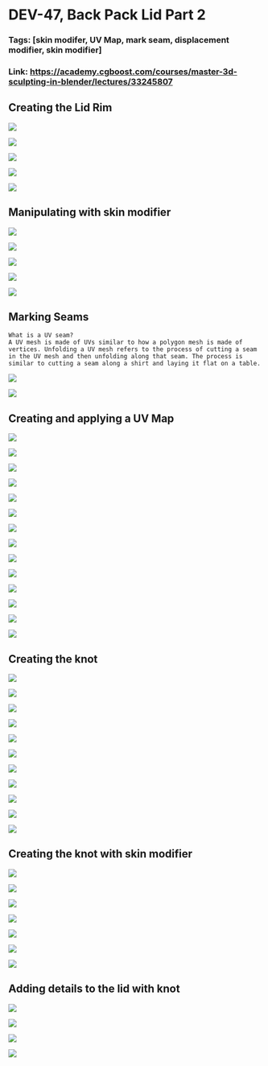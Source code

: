# DEV-47, Back Pack Lid Part 2
### Tags: [skin modifer, UV Map, mark seam, displacement modifier, skin modifier]
### Link: <https://academy.cgboost.com/courses/master-3d-sculpting-in-blender/lectures/33245807>

## Creating the Lid Rim

![](../images/DEV-47/DEV-47-A1.png)

![](../images/DEV-47/DEV-47-A2.png)

![](../images/DEV-47/DEV-47-A3.png)

![](../images/DEV-47/DEV-47-A4.png)

![](../images/DEV-47/DEV-47-A5.png)

## Manipulating with skin modifier

![](../images/DEV-47/DEV-47-B1.png)

![](../images/DEV-47/DEV-47-B2.png)

![](../images/DEV-47/DEV-47-B3.png)

![](../images/DEV-47/DEV-47-B4.png)

![](../images/DEV-47/DEV-47-B5.png)


## Marking Seams

    What is a UV seam?
    A UV mesh is made of UVs similar to how a polygon mesh is made of vertices. Unfolding a UV mesh refers to the process of cutting a seam in the UV mesh and then unfolding along that seam. The process is similar to cutting a seam along a shirt and laying it flat on a table.

![](../images/DEV-47/DEV-47-C1.png)

![](../images/DEV-47/DEV-47-C2.png)


## Creating and applying a UV Map

![](../images/DEV-47/DEV-47-D1.png)

![](../images/DEV-47/DEV-47-D2.png)

![](../images/DEV-47/DEV-47-D3.png)

![](../images/DEV-47/DEV-47-D4.png)

![](../images/DEV-47/DEV-47-D5.png)

![](../images/DEV-47/DEV-47-D6.png)

![](../images/DEV-47/DEV-47-D7.png)

![](../images/DEV-47/DEV-47-D8.png)

![](../images/DEV-47/DEV-47-D9.png)

![](../images/DEV-47/DEV-47-D10.png)

![](../images/DEV-47/DEV-47-D11.png)

![](../images/DEV-47/DEV-47-D12.png)

![](../images/DEV-47/DEV-47-D13.png)

![](../images/DEV-47/DEV-47-D14.png)


## Creating the knot

![](../images/DEV-47/DEV-47-E1.png)

![](../images/DEV-47/DEV-47-E2.png)

![](../images/DEV-47/DEV-47-E3.png)

![](../images/DEV-47/DEV-47-E4.png)

![](../images/DEV-47/DEV-47-E5.png)

![](../images/DEV-47/DEV-47-E6.png)

![](../images/DEV-47/DEV-47-E7.png)

![](../images/DEV-47/DEV-47-E8.png)

![](../images/DEV-47/DEV-47-E9.png)

![](../images/DEV-47/DEV-47-E10.png)

![](../images/DEV-47/DEV-47-E11.png)

## Creating the knot with skin modifier

![](../images/DEV-47/DEV-47-F1.png)

![](../images/DEV-47/DEV-47-F2.png)

![](../images/DEV-47/DEV-47-F3.png)

![](../images/DEV-47/DEV-47-F4.png)

![](../images/DEV-47/DEV-47-F5.png)

![](../images/DEV-47/DEV-47-F6.png)

![](../images/DEV-47/DEV-47-F7.png)

## Adding details to the lid with knot

![](../images/DEV-47/DEV-47-G1.png)

![](../images/DEV-47/DEV-47-G2.png)

![](../images/DEV-47/DEV-47-G3.png)

![](../images/DEV-47/DEV-47-G4.png)